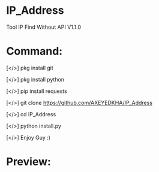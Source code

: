 # IP_Address

Tool IP Find Without API V1.1.0

# Command:

[</>] pkg install git

[</>] pkg install python

[</>] pip install requests

[</>] git clone https://github.com/AXEYEDKHA/IP_Address

[</>] cd IP_Address

[</>] python install.py

[</>] Enjoy Guy :)

# Preview:
<img scr = "preview1.png">
<img scr = "preview2.png">
